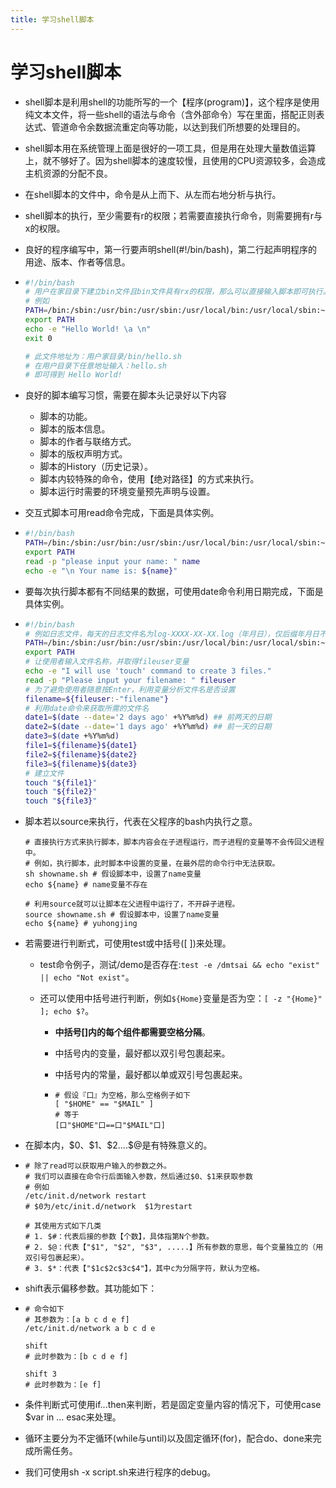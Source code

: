 ```yaml
---
title: 学习shell脚本
---
```


# 学习shell脚本

* shell脚本是利用shell的功能所写的一个【程序(program)】，这个程序是使用纯文本文件，将一些shell的语法与命令（含外部命令）写在里面，搭配正则表达式、管道命令余数据流重定向等功能，以达到我们所想要的处理目的。

* shell脚本用在系统管理上面是很好的一项工具，但是用在处理大量数值运算上，就不够好了。因为shell脚本的速度较慢，且使用的CPU资源较多，会造成主机资源的分配不良。

* 在shell脚本的文件中，命令是从上而下、从左而右地分析与执行。

* shell脚本的执行，至少需要有r的权限；若需要直接执行命令，则需要拥有r与x的权限。

* 良好的程序编写中，第一行要声明shell(#!/bin/bash)，第二行起声明程序的用途、版本、作者等信息。

* ```bash
  #!/bin/bash
  # 用户在家目录下建立bin文件且bin文件具有rx的权限，那么可以直接输入脚本即可执行。
  # 例如
  PATH=/bin:/sbin:/usr/bin:/usr/sbin:/usr/local/bin:/usr/local/sbin:~/bin
  export PATH
  echo -e "Hello World! \a \n"
  exit 0
  
  # 此文件地址为：用户家目录/bin/hello.sh
  # 在用户目录下任意地址输入：hello.sh
  # 即可得到 Hello World!
  ```

* 良好的脚本编写习惯，需要在脚本头记录好以下内容

  * 脚本的功能。
  * 脚本的版本信息。
  * 脚本的作者与联络方式。
  * 脚本的版权声明方式。
  * 脚本的History（历史记录）。
  * 脚本内较特殊的命令，使用【绝对路径】的方式来执行。
  * 脚本运行时需要的环境变量预先声明与设置。

* 交互式脚本可用read命令完成，下面是具体实例。

* ```bash
  #!/bin/bash
  PATH=/bin:/sbin:/usr/bin:/usr/sbin:/usr/local/bin:/usr/local/sbin:~/bin
  export PATH
  read -p "please input your name: " name
  echo -e "\n Your name is: ${name}"
  ```

* 要每次执行脚本都有不同结果的数据，可使用date命令利用日期完成，下面是具体实例。

* ```bash
  #!/bin/bash
  # 例如日志文件，每天的日志文件名为log-XXXX-XX-XX.log（年月日），仅后缀年月日不同。
  PATH=/bin:/sbin:/usr/bin:/usr/sbin:/usr/local/bin:/usr/local/sbin:~/bin
  export PATH
  # 让使用者输入文件名称，并取得fileuser变量
  echo -e "I will use 'touch' command to create 3 files."
  read -p "Please input your filename: " fileuser
  # 为了避免使用者随意按Enter，利用变量分析文件名是否设置
  filename=${fileuser:-"filename"}
  # 利用date命令来获取所需的文件名
  date1=$(date --date='2 days ago' +%Y%m%d) ## 前两天的日期
  date2=$(date --date='1 days ago' +%Y%m%d) ## 前一天的日期
  date3=$(date +%Y%m%d)
  file1=${filename}${date1}
  file2=${filename}${date2}
  file3=${filename}${date3}
  # 建立文件
  touch "${file1}"
  touch "${file2}"
  touch "${file3}"
  ```

* 脚本若以source来执行，代表在父程序的bash内执行之意。

  ```shell
  # 直接执行方式来执行脚本，脚本内容会在子进程运行，而子进程的变量等不会传回父进程中。
  # 例如，执行脚本，此时脚本中设置的变量，在最外层的命令行中无法获取。
  sh showname.sh # 假设脚本中，设置了name变量
  echo ${name} # name变量不存在
  
  # 利用source就可以让脚本在父进程中运行了，不开辟子进程。
  source showname.sh # 假设脚本中，设置了name变量
  echo ${name} # yuhongjing
  ```

* 若需要进行判断式，可使用test或中括号([  ])来处理。

  * test命令例子，测试/demo是否存在:`test -e /dmtsai && echo "exist" || echo "Not exist"`。

  * 还可以使用中括号进行判断，例如`${Home}`变量是否为空：`[ -z "{Home}" ]; echo $?`。

    * **中括号[]内的每个组件都需要空格分隔**。

    * 中括号内的变量，最好都以双引号包裹起来。

    * 中括号内的常量，最好都以单或双引号包裹起来。

    * ```shell
      # 假设『口』为空格，那么空格例子如下
      [ "$HOME" == "$MAIL" ]
      # 等于
      [口"$HOME"口==口"$MAIL"口]
      ```

* 在脚本内，\$0、\$1、\$2....\$@是有特殊意义的。

* ```shell
  # 除了read可以获取用户输入的参数之外。
  # 我们可以直接在命令行后面输入参数，然后通过$0、$1来获取参数
  # 例如
  /etc/init.d/network restart
  # $0为/etc/init.d/network  $1为restart
  
  # 其使用方式如下几类
  # 1. $#：代表后接的参数【个数】，具体指第N个参数。
  # 2. $@：代表【"$1", "$2", "$3", .....】所有参数的意思，每个变量独立的（用双引号包裹起来）。
  # 3. $*：代表【"$1c$2c$3c$4"】，其中c为分隔字符，默认为空格。
  ```

* shift表示偏移参数。其功能如下：

* ```shell
  # 命令如下
  # 其参数为：[a b c d e f]
  /etc/init.d/network a b c d e
  
  shift
  # 此时参数为：[b c d e f]
  
  shift 3
  # 此时参数为：[e f]
  ```

* 条件判断式可使用if...then来判断，若是固定变量内容的情况下，可使用case \$var in ... esac来处理。

* 循环主要分为不定循环(while与until)以及固定循环(for)，配合do、done来完成所需任务。

* 我们可使用sh -x script.sh来进行程序的debug。